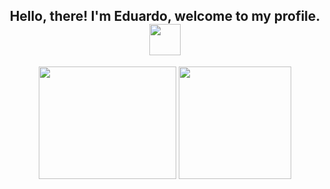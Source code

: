 <div align="center">
  <h2>Hello, there! I'm Eduardo, welcome to my profile. <img src="https://media.tenor.com/4Agzw-UHFd0AAAAj/pusheen.gif" width="50px" height="50px" /></h2>
</div>

<!-- <div align="center">
  <img src="https://media.tenor.com/kPBZR1JS2MUAAAAC/lain-serial-experiments-lain.gif" width="220px" height="180px" />
</div> -->

<div align="center">  
  <!-- <img height="180px" src="https://github-readme-stats.vercel.app/api?username=eduardofreitas2&show_icons=true&theme=dark&include_all_commits=true&count_private=true"/> -->
  <img src="https://media.tenor.com/kPBZR1JS2MUAAAAC/lain-serial-experiments-lain.gif" width="220px" height="180px" />
  <img height="180px" src="https://github-readme-stats.vercel.app/api/top-langs/?username=eduardofreitas2&layout=compact&langs_count=7&theme=dark&count_private=true"/>
</div>
